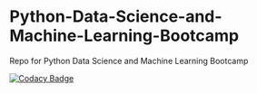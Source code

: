 # Python-Data-Science-and-Machine-Learning-Bootcamp
Repo for Python Data Science and Machine Learning Bootcamp

[![Codacy Badge](https://api.codacy.com/project/badge/Grade/ffe5dd858f72424fb8c5afc9d807bd86)](https://www.codacy.com/app/jaumeayats/pythoncourse?utm_source=github.com&amp;utm_medium=referral&amp;utm_content=jaumeayats/pythoncourse&amp;utm_campaign=Badge_Grade)
